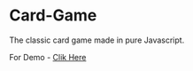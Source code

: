 # Card-Game

The classic card game made in pure Javascript.



 For Demo - <a href="https://amansharmaa28.github.io/Card-Game/"> Clik Here </a>

